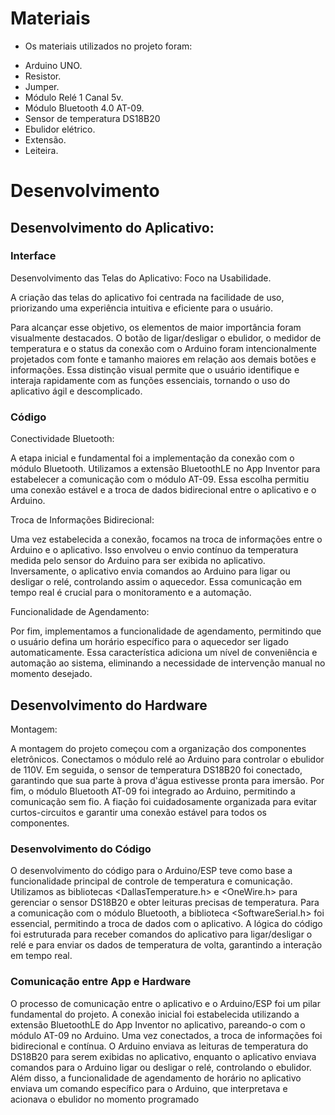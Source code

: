 
# Materiais

* Os materiais utilizados no projeto foram:
- Arduino UNO.
- Resistor.
- Jumper.
- Módulo Relé 1 Canal 5v.
- Módulo Bluetooth 4.0 AT-09.
- Sensor de temperatura DS18B20
- Ebulidor elétrico.
- Extensão.
- Leiteira.

# Desenvolvimento

## Desenvolvimento do Aplicativo:

### Interface
Desenvolvimento das Telas do Aplicativo: Foco na Usabilidade.

A criação das telas do aplicativo foi centrada na facilidade de uso, priorizando uma experiência intuitiva e eficiente para o usuário.

Para alcançar esse objetivo, os elementos de maior importância foram visualmente destacados. O botão de ligar/desligar o ebulidor, o medidor de temperatura e o status da conexão com o Arduino foram intencionalmente projetados com fonte e tamanho maiores em relação aos demais botões e informações. Essa distinção visual permite que o usuário identifique e interaja rapidamente com as funções essenciais, tornando o uso do aplicativo ágil e descomplicado.

### Código
Conectividade Bluetooth:
  
A etapa inicial e fundamental foi a implementação da conexão com o módulo Bluetooth. Utilizamos a extensão BluetoothLE no App Inventor para estabelecer a comunicação com o módulo AT-09. Essa escolha permitiu uma conexão estável e a troca de dados bidirecional entre o aplicativo e o Arduino.

Troca de Informações Bidirecional:
  
Uma vez estabelecida a conexão, focamos na troca de informações entre o Arduino e o aplicativo. Isso envolveu o envio contínuo da temperatura medida pelo sensor do Arduino para ser exibida no aplicativo. Inversamente, o aplicativo envia comandos ao Arduino para ligar ou desligar o relé, controlando assim o aquecedor. Essa comunicação em tempo real é crucial para o monitoramento e a automação.

Funcionalidade de Agendamento:

Por fim, implementamos a funcionalidade de agendamento, permitindo que o usuário defina um horário específico para o aquecedor ser ligado automaticamente. Essa característica adiciona um nível de conveniência e automação ao sistema, eliminando a necessidade de intervenção manual no momento desejado.

## Desenvolvimento do Hardware

Montagem:
  
A montagem do projeto começou com a organização dos componentes eletrônicos. Conectamos o módulo relé ao Arduino para controlar o ebulidor de 110V. Em seguida, o sensor de temperatura DS18B20 foi conectado, garantindo que sua parte à prova d'água estivesse pronta para imersão. Por fim, o módulo Bluetooth AT-09 foi integrado ao Arduino, permitindo a comunicação sem fio. A fiação foi cuidadosamente organizada para evitar curtos-circuitos e garantir uma conexão estável para todos os componentes.

### Desenvolvimento do Código
O desenvolvimento do código para o Arduino/ESP teve como base a funcionalidade principal de controle de temperatura e comunicação. Utilizamos as bibliotecas <DallasTemperature.h> e <OneWire.h> para gerenciar o sensor DS18B20 e obter leituras precisas de temperatura. Para a comunicação com o módulo Bluetooth, a biblioteca <SoftwareSerial.h> foi essencial, permitindo a troca de dados com o aplicativo. A lógica do código foi estruturada para receber comandos do aplicativo para ligar/desligar o relé e para enviar os dados de temperatura de volta, garantindo a interação em tempo real.

### Comunicação entre App e Hardware
O processo de comunicação entre o aplicativo e o Arduino/ESP foi um pilar fundamental do projeto. A conexão inicial foi estabelecida utilizando a extensão BluetoothLE do App Inventor no aplicativo, pareando-o com o módulo AT-09 no Arduino. Uma vez conectados, a troca de informações foi bidirecional e contínua. O Arduino enviava as leituras de temperatura do DS18B20 para serem exibidas no aplicativo, enquanto o aplicativo enviava comandos para o Arduino ligar ou desligar o relé, controlando o ebulidor. Além disso, a funcionalidade de agendamento de horário no aplicativo enviava um comando específico para o Arduino, que interpretava e acionava o ebulidor no momento programado
